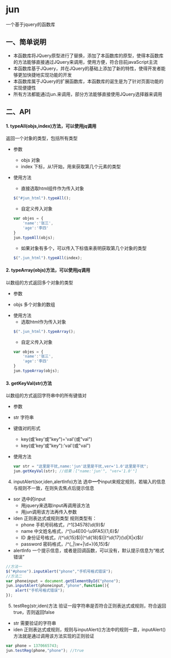 # jun
一个基于jquery的函数库

## 一、简单说明
- 本函数库将JQuery原型进行了替换，添加了本函数库的原型，使得本函数库的方法能够直接通过JQuery来调用，使用方便，符合目前javaScript主流
- 本函数库基于JQuery，并在JQuery的基础上添加了新的特性，使得开发者能够更加快捷地实现功能的开发
- 本函数库属于JQuery的扩展函数库，本函数库的诞生是为了针对页面功能的实现便捷性
- 所有方法都能通过jun.来调用，部分方法能够直接使用JQuery选择器来调用
## 二、API
#### 1. typeAll(objs,index)方法，可以使用jq调用

返回一个对象的类型，包括所有类型

- 参数
  + objs 对象
  + index 下标，从1开始，用来获取第几个元素的类型

- 使用方法
  + 直接选取html组件作为传入对象
  ```js
  $("#jun_html").typeAll();
  ```

  + 自定义传入对象
  ```js
  var objes = {
	  'name':'张三',
	  'age':'李四'
  }
  jun.typeAll(objs);
  ```

  + 如果对象有多个，可以传入下标值来表明获取第几个对象的类型
  ```js
  $(".jun_html").typeAll(index);
  ```
#### 2. typeArray(objs)方法，可以使用jq调用

以数组的方式返回多个对象的类型

- 参数
  
+ objs 多个对象的数组
  
- 使用方法
  + 选取html作为传入对象
  ```js
  $(".jun_html").typeArray();
  ```
  + 自定义传入对象
  ```js
  var objes = {
  	  'name':'张三',
  	  'age':'李四'
  }
  jun.typeArray(objs);
  ```

#### 3. getKeyVal(str)方法

以数组的方式返回字符串中的所有键值对

- 参数
  
+ str 字符串
  
- 键值对的形式
  + key(或'key'或"key")='val'(或"val")
  + key(或'key'或"key"):'val'(或"val")

- 使用方法
  ```js
  var str = "这里是干扰,name:'jun'这里是干扰,ver='1.0'这里是干扰";
  jun.getKeyVal(str); //结果：["name:'jun'", "ver='1.0'"]
  ```

4. inputAlert(sor,iden,alertInfo)方法
选中**一个**input来规定规则，若输入的信息与规则不一致，在则失去焦点后提示信息
- sor 选中的input
  + 用jquery来选取input再调用该方法
  + 用jun调用该方法再传入参数
- iden 正则表达式或规则类型
  规则类型有：
  + phone 手机号码格式，/^1[34578]\d{9}$/
  + name 中文姓名格式，/^[\u4E00-\u9FA5]{1,6}$/
  + ID 身份证号格式，/(^\d{15}$)|(^\d{18}$)|(^\d{17}(\d|X|x)$)/
  + password 密码格式，/^(_|\w+|\d+){6,15}$/
- alertInfo 一个提示信息，或者是回调函数，可以没有，默认提示信息为“格式错误”

```js
//方法一
$("#phone").inputAlert("phone","手机号格式错误");
//方法二
var phoneinput = document.getElementById("phone");
jun.inputAlert(phoneinput,"phone",function(){
	alert("手机号格式错误");
});
```

5. testReg(str,iden)方法
验证一段字符串是否符合正则表达式或规则，符合返回true，否则返回false

- str 需要验证的字符串
- iden 正则表达式或规则，规则与inputAlert()方法中的规则一直，inputAlert()方法就是通过调用该方法实现的正则验证

```js
var phone = 1370665743;
jun.testReg(phone,"phone"); //true
```